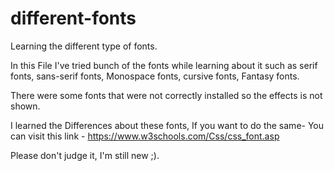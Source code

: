 # different-fonts
Learning the different type of fonts.

In this File I've tried bunch of the fonts while learning about it such as serif fonts, sans-serif fonts, Monospace fonts, cursive fonts, Fantasy fonts.

There were some fonts that were not correctly installed so the effects is not shown.

I learned the Differences about these fonts, If you want to do the same- You can visit this link - https://www.w3schools.com/Css/css_font.asp

Please don't judge it, I'm still new ;).
